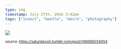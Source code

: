 ```yaml
---
type: img
timestamp: July 27th, 2016 3:42pm
tags: ["insect", "beetle", "macro", "photography"]
---
```

<img src="https://saturdayxiii.github.io/media/148066254054.jpg"/>
  
<small>source: https://saturdayxiii.tumblr.com/post/148066254054</small>